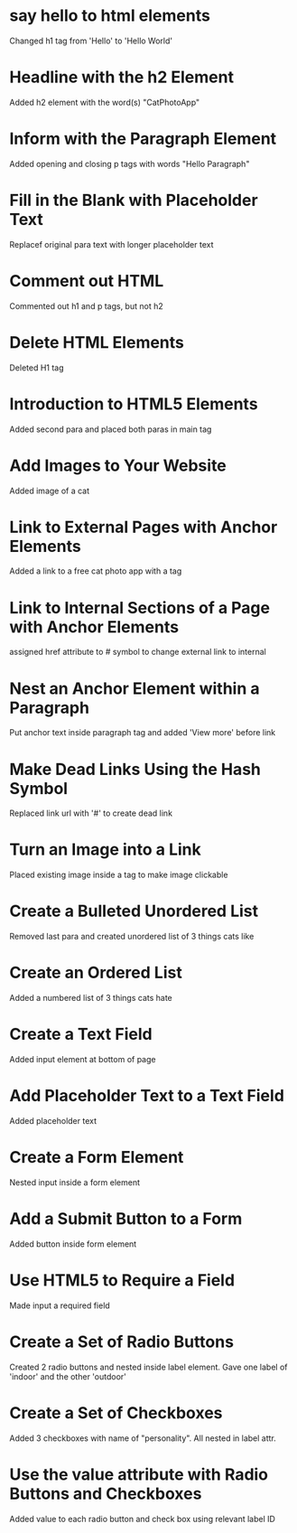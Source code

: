 # say hello to html elements

Changed h1 tag from 'Hello' to 'Hello World'

# Headline with the h2 Element

Added h2 element with the word(s) "CatPhotoApp"

# Inform with the Paragraph Element

Added opening and closing p tags with words "Hello Paragraph"

# Fill in the Blank with Placeholder Text

Replacef original para text with longer placeholder text

# Comment out HTML

Commented out h1 and p tags, but not h2

# Delete HTML Elements

Deleted H1 tag

# Introduction to HTML5 Elements

Added second para and placed both paras in main tag 

# Add Images to Your Website

Added image of a cat

# Link to External Pages with Anchor Elements

Added a link to a free cat photo app with a tag

# Link to Internal Sections of a Page with Anchor Elements

assigned href attribute to # symbol to change external link to internal

# Nest an Anchor Element within a Paragraph

Put anchor text inside paragraph tag and added 'View more' before link 

# Make Dead Links Using the Hash Symbol

Replaced link url with '#' to create dead link

# Turn an Image into a Link

Placed existing image inside a tag to make image clickable

# Create a Bulleted Unordered List

Removed last para and created unordered list of 3 things cats like

# Create an Ordered List

Added a numbered list of 3 things cats hate

# Create a Text Field

Added input element at bottom of page 

# Add Placeholder Text to a Text Field

Added placeholder text

# Create a Form Element
Nested input inside a form element

# Add a Submit Button to a Form
Added button inside form element

# Use HTML5 to Require a Field
Made input a required field

# Create a Set of Radio Buttons
Created 2 radio buttons and nested inside label element. Gave one label of 'indoor' and the other 'outdoor'

# Create a Set of Checkboxes
Added 3 checkboxes with name of "personality". All nested in label attr.

# Use the value attribute with Radio Buttons and Checkboxes
Added value to each radio button and check box using relevant label ID